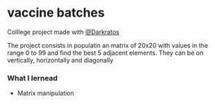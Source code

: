 # vaccine batches
Colllege project made with [@Darkratos](https://github.com/Darkratos)

The project consists in populatin an matrix of 20x20 with values in the range 0 to 99 and find the best 5 adjacent elements. They can be on vertically, horizontally and diagonally 

### What I lernead
- Matrix manipulation
